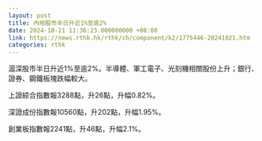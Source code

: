```yaml
---
layout: post
title: 內地股市半日升近1%至逾2%
date: 2024-10-21 11:36:23.000000000 +08:00
link: https://news.rthk.hk/rthk/ch/component/k2/1775446-20241021.htm
categories: rthk
---
```


滬深股市半日升近1%至逾2%。半導體、軍工電子、光刻機相關股份上升；銀行、證券、鋼鐵板塊跌幅較大。

上證綜合指數報3288點，升26點，升幅0.82%。

深證成份指數報10560點，升202點，升幅1.95%。

創業板指數報2241點，升46點，升幅2.1%。
